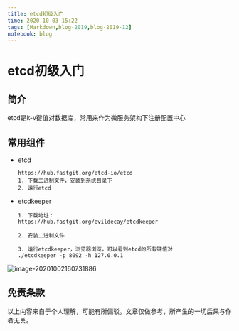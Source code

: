 ```yaml
---
title: etcd初级入门
time: 2020-10-03 15:22
tags: [Markdown,blog-2019,blog-2019-12]
notebook: blog
---
```


# etcd初级入门

## 简介

etcd是k-v键值对数据库，常用来作为微服务架构下注册配置中心

## 常用组件

- etcd

  ```
  https://hub.fastgit.org/etcd-io/etcd
  1. 下载二进制文件，安装到系统目录下
  2. 运行etcd
  ```

  

- etcdkeeper

  ````
  1. 下载地址：
  https://hub.fastgit.org/evildecay/etcdkeeper
  
  2. 安装二进制文件
  
  3. 运行etcdkeeper，浏览器浏览，可以看到etcd的所有键值对
  ./etcdkeeper -p 8092 -h 127.0.0.1
  ````

![image-20201002160731886](/Users/mac/tg-git/coding_net/grocery/dailylog/attach/images/image-20201002160731886.png)

## 免责条款

以上内容来自于个人理解，可能有所偏驳。文章仅做参考，所产生的一切后果与作者无关。
